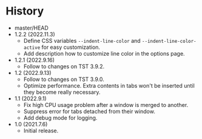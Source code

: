 # History

 - master/HEAD
 - 1.2.2 (2022.11.3)
   * Define CSS variables `--indent-line-color` and `--indent-line-color-active` for easy customization.
   * Add description how to customize line color in the options page.
 - 1.2.1 (2022.9.16)
   * Follow to changes on TST 3.9.2.
 - 1.2 (2022.9.13)
   * Follow to changes on TST 3.9.0.
   * Optimize performance. Extra contents in tabs won't be inserted until they become really necessary.
 - 1.1 (2022.9.1)
   * Fix high CPU usage problem after a window is merged to another.
   * Suppress error for tabs detached from their window.
   * Add debug mode for logging.
 - 1.0 (2021.7.6)
   * Initial release.
